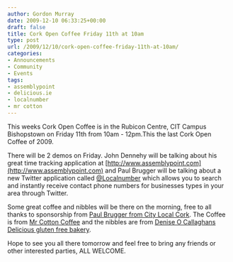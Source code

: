 ```yaml
---
author: Gordon Murray
date: 2009-12-10 06:33:25+00:00
draft: false
title: Cork Open Coffee Friday 11th at 10am
type: post
url: /2009/12/10/cork-open-coffee-friday-11th-at-10am/
categories:
- Announcements
- Community
- Events
tags:
- assemblypoint
- delicious.ie
- localnumber
- mr cotton
---
```


This weeks Cork Open Coffee is in the Rubicon Centre, CIT Campus Bishopstown on Friday 11th from 10am - 12pm.This the last Cork Open Coffee of 2009.

There will be 2 demos on Friday. John Dennehy will be talking about his great time tracking application at [http://www.assemblypoint.com](http://www.assemblypoint.com) and Paul Brugger will be talking about a new Twitter application called [@Localnumber](http://www.twitter.com/Localnumber) which allows you to search and instantly receive contact phone numbers for businesses types in your area through Twitter.

Some great coffee and nibbles will be there on the morning, free to all thanks to sponsorship from [Paul Brugger from City Local Cork](http://www.citylocal.ie/cork/). The Coffee is from [Mr Cotton Coffee](http://www.mrcotton.com) and the nibbles are from [Denise O Callaghans Delicious gluten free bakery](http://www.delicious.ie).

Hope to see you all there tomorrow and feel free to bring any friends or other interested parties, ALL WELCOME.
